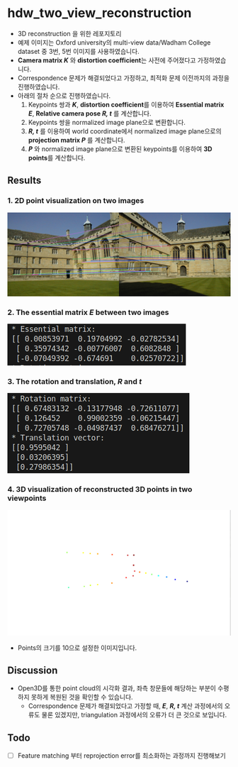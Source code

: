 # hdw_two_view_reconstruction
- 3D reconstruction 을 위한 레포지토리
- 예제 이미지는 Oxford university의 multi-view data/Wadham College dataset 중 3번, 5번 이미지를 사용하였습니다.
- **Camera matrix *K*** 와 **distortion coefficient**는 사전에 주어졌다고 가정하였습니다.
- Correspondence 문제가 해결되었다고 가정하고, 최적화 문제 이전까지의 과정을 진행하였습니다.
- 아래의 절차 순으로 진행하였습니다.
  1. Keypoints 쌍과 ***K***, **distortion coefficient**를 이용하여 **Essential matrix *E***, **Relative camera pose *R, t*** 를 계산합니다.
  2. Keypoints 쌍을 normalized image plane으로 변환합니다.
  3. ***R, t*** 를 이용하여 world coordinate에서 normalized image plane으로의 **projection matrix *P*** 를 계산합니다.
  4. ***P*** 와 normalized image plane으로 변환된 keypoints를 이용하여 **3D points**를 계산합니다.

## Results
### 1. 2D point visualization on two images
![result1](/resource/result1.png)
### 2. The essential matrix *E* between two images
![result2](/resource/result3.png)
### 3. The rotation and translation, *R* and *t*
![result3](/resource/result4.png)
### 4. 3D visualization of reconstructed 3D points in two viewpoints
![result4](/resource/result2_upsize.png)
- Points의 크기를 10으로 설정한 이미지입니다.

## Discussion
- Open3D를 통한 point cloud의 시각화 결과, 좌측 창문들에 해당하는 부분이 수평하지 못하게 복원된 것을 확인할 수 있습니다.  
  - Correspondence 문제가 해결되었다고 가정할 때, ***E***, ***R, t*** 계산 과정에서의 오류도 물론 있겠지만, triangulation 과정에서의 오류가 더 큰 것으로 보입니다.

## Todo
- [ ] Feature matching 부터 reprojection error를 최소화하는 과정까지 진행해보기
